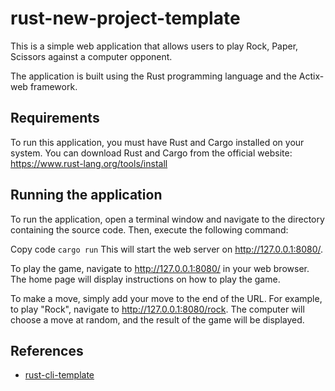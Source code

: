 # rust-new-project-template

This is a simple web application that allows users to play Rock, Paper, Scissors against a computer opponent.

The application is built using the Rust programming language and the Actix-web framework.

## Requirements

To run this application, you must have Rust and Cargo installed on your system. You can download Rust and Cargo from the official website: <https://www.rust-lang.org/tools/install>

## Running the application

To run the application, open a terminal window and navigate to the directory containing the source code. Then, execute the following command:

Copy code
`cargo run`
This will start the web server on <http://127.0.0.1:8080/>.

To play the game, navigate to <http://127.0.0.1:8080/> in your web browser. The home page will display instructions on how to play the game.

To make a move, simply add your move to the end of the URL. For example, to play "Rock", navigate to <http://127.0.0.1:8080/rock>. The computer will choose a move at random, and the result of the game will be displayed.

## References

- [rust-cli-template](https://github.com/kbknapp/rust-cli-template)
